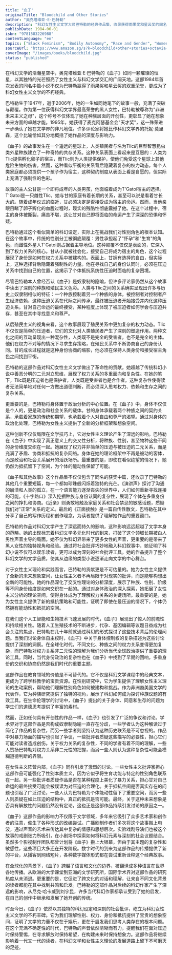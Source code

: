 ```yaml
---
title: "血子"
originalTitle: "Bloodchild and Other Stories"
author: "奥克塔维亚·E·巴特勒"
description: "科幻女性主义文学大师巴特勒的经典作品集，收录获得雨果奖和星云奖的同名中篇小说，通过跨物种关系探索性别角色、权力关系和身份认同。"
publishDate: 1984-06-01
isbn: "9781583226988"
contentLanguage: "en"
topics: ["Black Feminism", "Bodily Autonomy", "Race and Gender", "Women's Literature"]
sourceUrl: "https://www.amazon.sg/s?k=bloodchild+other+stories+octavia+butler&tag=inkrupt-22"
coverImage: "/images/books/bloodchild.jpg"
status: "published"
---
```


在科幻文学的浩瀚星空中，奥克塔维亚·E·巴特勒的《血子》如同一颗璀璨的恒星，以其独特的光芒照亮了女性主义与科幻文学交汇的广阔天地。这部1984年首次发表的同名中篇小说不仅为巴特勒赢得了雨果奖和星云奖的双重荣誉，更成为了科幻女性主义文学的不朽经典。

巴特勒生于1947年，逝于2006年，她的一生如同她笔下的故事一般，充满了突破与颠覆。作为第一位获得科幻文学界最高荣誉的黑人女性，巴特勒被尊称为"非洲未来主义之母"，这个称号不仅体现了她在种族层面的开创性，更彰显了她在想象未来方面的卓越才能。1995年，她获得了麦克阿瑟基金会"天才奖"，这一殊荣进一步确认了她在文学界的非凡地位。许多评论家将她比作科幻文学界的托妮·莫里森，这个比喻恰如其分地概括了她作品的深度与影响力。

《血子》的故事发生在一个遥远的星球上，人类殖民者与名为Tlic的巨型智慧昆虫类外星种族建立了一种奇特的共存关系。这种关系表面上看起来是互惠的：人类为Tlic提供孵化卵子的宿主，而Tlic则为人类提供保护，使他们免受这个星球上其他危险生物的伤害。然而，这种看似平衡的关系背后隐藏着复杂的权力动态。每个人类家庭都必须提供一个孩子作为宿主，这种契约制度从表面上看是自愿的，但实际上充满了强制性的色彩。

故事的主人公甘是一个即将成年的人类男孩，他面临着成为T'Gatoi宿主的选择。T'Gatoi是一只雌性Tlic，她与甘的家庭有着长期的关系，甚至可以说是看着甘长大的。随着成年仪式的临近，甘必须决定是否接受成为宿主的命运。然而，当他亲眼目睹了卵子孵化的血腥过程时，现实的残酷性彻底震撼了他。在这个过程中，宿主的身体被撕裂，痛苦不堪，这让甘对自己即将面临的命运产生了深深的恐惧和怀疑。

巴特勒通过这个看似简单的科幻设定，实际上在挑战我们对性别角色的根本认知。在这个故事中，传统的性别分工被彻底颠覆：男性承担起了"怀孕"和"生育"的角色，而雌性外星人T'Gatoi则占据着主导地位。这种颠覆不仅仅是表面的，它深入到了权力关系的核心。甘从小就被社会化，接受自己将成为宿主的角色，这个过程展现了身份是如何在权力关系中被建构的。表面上，甘拥有选择的自由，但实际上，这种选择背后隐藏着强制性的力量。他在寻找自己的身份认同时，必须在压迫关系中找到自己的位置，这揭示了个体抵抗系统性压迫时面临的复杂困境。

尽管巴特勒本人曾经否认《血子》是奴隶制的隐喻，但许多评论家仍然从这个故事中读出了深刻的种族和殖民主义色彩。人类与Tlic之间的关系确实呈现出许多与历史上奴隶制相似的特征：一个种族控制着另一个种族的身体，被控制者对控制者产生经济依赖，这种压迫关系在代际之间传承，最终被压迫者开始接受并内化这种压迫关系。甘对自己命运的最终接受，某种程度上体现了被压迫者如何学会与压迫共存，甚至在其中寻找意义和尊严。

从后殖民主义的视角来看，这个故事展现了殖民关系中更加复杂的权力动态。Tlic不仅仅是简单的压迫者，它们的文化对人类殖民者产生了深刻的塑造作用。两种文化之间的互动呈现出一种混杂性，人类既不是完全的受害者，也不是完全的主体。他们在权力不对等的情况下寻求生存策略，在殖民关系中不断协商自己的身份认同。甘的成长过程就是这种身份协商的缩影，他必须在保持人类身份和接受宿主角色之间找到平衡。

巴特勒的这部作品对科幻女性主义文学做出了革命性的贡献。她超越了传统科幻小说中善恶分明的二元对立思维，展现了权力关系的多重面向和复杂性。在她的笔下，Tlic既是压迫者也是保护者，人类既是受害者也是合作者。这种复杂性使得读者无法简单地对任何一方做出道德判断，而必须深入思考权力、依赖和生存之间的复杂关系。

更重要的是，巴特勒将身体置于政治分析的中心位置。在《血子》中，身体不仅仅是个人的，更是政治和社会关系的载体。甘的身体承载着两个种族之间的契约关系，承载着家族的传统和期望，也承载着个人对自由和尊严的渴望。通过对身体的政治化处理，巴特勒为女性主义提供了全新的分析框架和想象空间。

这种创新不仅仅局限在文学技巧上，它对女性主义理论产生了深远的影响。巴特勒在《血子》中实现了真正意义上的交叉性分析，将种族、性别，甚至物种这些不同的身份维度交织在一起。她展现了权力并非简单的压迫与被压迫的二元关系，而是充满了矛盾、协商和抵抗的复杂网络。身体在她的理论框架中不再是被动的客体，而是政治和社会关系展开的活跃场所。最重要的是，即使在看似绝望的情况下，她仍然为抵抗留下了空间，为个体的能动性保留了可能。

《血子和其他故事》这个作品集不仅仅包含了同名的获奖中篇，还收录了巴特勒的其他几个重要短篇，每一个都如珍珠般闪烁着独特的光芒。《演讲声》探讨了沟通的崩溃和人类的孤立，在一个语言能力逐渐丧失的世界中，人们如何重新寻找连接的可能。《十字路口》深入挖掘种族与身份认同的复杂性，展现了个体在多重身份之间的挣扎和协商。《近亲》则勇敢地触及家庭关系和社会禁忌的敏感话题，质疑我们对"正常"关系的定义。最后的《正面接触》是一篇自传性散文，巴特勒在其中分享了自己的写作历程和创作理念，为读者提供了理解她作品的重要窗口。

巴特勒的作品对科幻文学产生了深远而持久的影响，这种影响远远超越了文学本身的范畴。她的出现标志着科幻文学多元化时代的到来，打破了这个领域长期被白人男性声音主导的局面。她不仅为科幻界带来了更多女性的声音，更重要的是带来了黑人女性的独特视角和经验。通过将社会批评巧妙地融入科幻叙事中，她证明了科幻小说不仅可以娱乐读者，更可以成为深刻的社会批评工具。她的作品提升了整个科幻文学的文学品质，使其从边缘的类型小说逐渐走向文学的中心舞台。

对于女性主义理论和实践而言，巴特勒的贡献更是不可估量的。她为女性主义提供了全新的未来想象空间，让女性主义者不再局限于对现实的批评，而是能够构想出全新的可能性。她的作品深化了交叉性理论的分析深度，展示了种族、性别、阶级等不同身份维度是如何交织在一起的。通过对身体政治的深入探索，她拓展了女性主义分析的理论空间，使得身体成为了理解权力关系的关键场所。最重要的是，她为女性主义提供了新的抵抗策略和可能性，证明了即使在最压迫的情况下，个体仍然拥有能动性和抵抗的空间。

在我们这个人工智能和生物技术飞速发展的时代，《血子》展现出了惊人的前瞻性和持续相关性。随着人工生殖技术的不断进步，代孕、基因编辑等议题日益成为社会关注的焦点，巴特勒在几十年前就通过科幻的形式探讨了这些技术背后的伦理问题。当我们讨论身体自主权时，《血子》中关于身体控制权的复杂描述为这些讨论提供了深刻的洞察。在全球化时代，不同文化、种族之间的权力关系变得更加复杂，而巴特勒对权力关系非二元性的理解为我们分析当代全球政治提供了重要的理论工具。同时，当代身份政治的复杂性也在《血子》中找到了早期的回响，多重身份的交织和协商仍然是我们时代的重要主题。

这部作品在教育领域的价值是不可替代的。它不仅是科幻文学课程中的经典文本，更成为了跨学科教学的宝贵资源。在性别研究中，它为学生提供了理解女性主义理论的生动案例，帮助他们理解性别角色如何被建构和挑战。作为非洲裔美国文学的代表作，它为种族研究提供了独特的视角，展示了科幻如何成为探讨种族议题的有效工具。在生命伦理学的讨论中，《血子》提出的关于身体、同意和生存的问题为学生们的道德思考提供了丰富的素材。

然而，正如任何具有开创性的作品一样，《血子》也引发了广泛的争议和讨论。学术界对于这部作品是否构成奴隶制隐喻一直存在分歧，一些学者认为这种解读过于简化了作品的复杂性，而另一些学者则坚持认为这种历史联系是不可忽视的。作品中对暴力场面的描写也引起了争议，一些批评者质疑这些描写的必要性，担心它们可能对读者造成创伤。关于权力关系的复杂性，不同的学者有着不同的理解，一些人赞扬巴特勒对权力关系非二元性的把握，而另一些人则认为这种复杂性可能会模糊道德判断的界限。

在女性主义阵营内部，《血子》同样引发了激烈的讨论。一些女性主义批评家担心这部作品可能强化了性别本质主义，因为它似乎将生育功能与特定的性别角色联系在一起。另一些批评者质疑作品是否在某种程度上美化了暴力关系，担心甘对自己命运的最终接受可能会被误读为对压迫的合理化。关于抵抗空间是否真实存在的问题也引起了广泛讨论，一些人认为巴特勒为个体能动性留下了重要空间，而另一些人则质疑在如此压迫的结构中，真正的抵抗是否可能。最终，关于这种未来想象是否具有解放性的问题仍然没有定论，这也正是这部作品持续引发讨论的原因之一。

《血子》这部作品的影响力不仅限于文学领域，多年来它吸引了众多艺术家和创作者的注意，催生了各种形式的改编尝试。广播剧制作者们多次将这个故事搬上电波，通过声音的艺术来传达其中复杂的情感和思想层次。实验戏剧导演们也被这个故事的戏剧张力所吸引，在小剧场中探索如何将科幻元素与深刻的社会议题结合。虽然多个影视制作团队都曾计划将《血子》搬上大银幕，但由于其主题的复杂性和敏感性，这些项目大多还在开发阶段。数字时代的到来为这部作品的传播提供了新的平台，从播客到网络短片，各种数字媒体形式都在尝试重新诠释这个经典故事。

在全球化的背景下，《血子》跨越了语言和文化的边界，被翻译成多种语言在世界各地传播。从欧洲的大学课堂到亚洲的文学研究所，国际学术界对这部作品的研究热度从未消退。更重要的是，它促进了跨文化的对话和理解，让来自不同文化背景的读者都能在其中找到共鸣和启发。巴特勒的这部作品对后续的科幻作家产生了深远的影响，从尼克·哈卡威到刘宇昆，许多当代科幻作家都承认受到了她的启发，在自己的创作中继承和发展了她开创的传统。

时至今日，《血子》依然以其独特的科幻设定和深刻的社会批评，屹立为科幻女性主义文学的不朽丰碑。它为我们理解性别、权力、身份和抵抗提供了宝贵的想象空间，证明了文学的力量不仅在于娱乐，更在于启发我们思考人类存在的根本问题。在这个充满不确定性的时代，巴特勒的声音依然清晰而有力，提醒我们在面对压迫时保持警惕，在寻求解放时保持希望，在构建未来时保持想象力。这部作品将继续影响着一代又一代的读者，在科幻文学和女性主义理论的发展道路上留下不可磨灭的足迹。